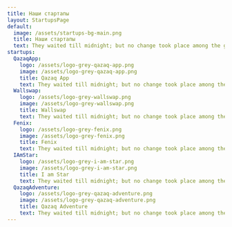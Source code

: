 ```yaml
---
title: Наши стартапы
layout: StartupsPage
default:
  image: /assets/startups-bg-main.png
  title: Наши стартапы
  text: They waited till midnight; but no change took place among the guards, and it became apparent that thei yielding to sleep could not be counted on. They waited till midnight; but no change took place among the guards, and it became apparent that their yielding to sleep could not be counted on.
startups:
  QazaqApp:
    logo: /assets/logo-grey-qazaq-app.png
    image: /assets/logo-grey-qazaq-app.png
    title: Qazaq App
    text: They waited till midnight; but no change took place among the guards, and it became apparent that thei yielding to sleep could not be counted on. They waited till midnight; but no change took place among the guards, and it became apparent that their yielding to sleep could not be counted on.
  Wallswap:
    logo: /assets/logo-grey-wallswap.png
    image: /assets/logo-grey-wallswap.png
    title: Wallswap
    text: They waited till midnight; but no change took place among the guards, and it became apparent that thei yielding to sleep could not be counted on. They waited till midnight; but no change took place among the guards, and it became apparent that their yielding to sleep could not be counted on.
  Fenix:
    logo: /assets/logo-grey-fenix.png
    image: /assets/logo-grey-fenix.png
    title: Fenix
    text: They waited till midnight; but no change took place among the guards, and it became apparent that thei yielding to sleep could not be counted on. They waited till midnight; but no change took place among the guards, and it became apparent that their yielding to sleep could not be counted on.
  IAmStar:
    logo: /assets/logo-grey-i-am-star.png
    image: /assets/logo-grey-i-am-star.png
    title: I am Star
    text: They waited till midnight; but no change took place among the guards, and it became apparent that thei yielding to sleep could not be counted on. They waited till midnight; but no change took place among the guards, and it became apparent that their yielding to sleep could not be counted on.
  QazaqAdventure:
    logo: /assets/logo-grey-qazaq-adventure.png
    image: /assets/logo-grey-qazaq-adventure.png
    title: Qazaq Adventure
    text: They waited till midnight; but no change took place among the guards, and it became apparent that thei yielding to sleep could not be counted on. They waited till midnight; but no change took place among the guards, and it became apparent that their yielding to sleep could not be counted on.
---
```

